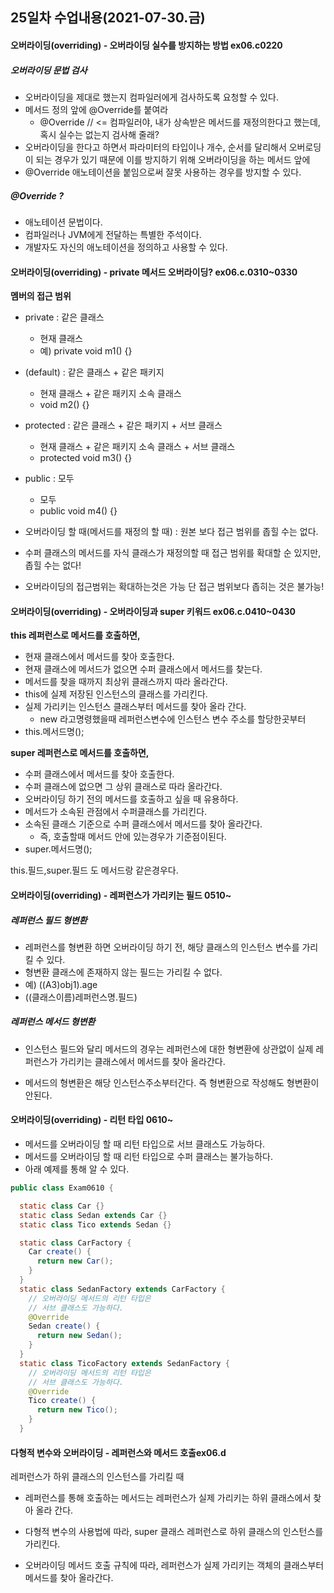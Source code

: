 ## 25일차 수업내용(2021-07-30.금)

#### 오버라이딩(overriding) - 오버라이딩 실수를 방지하는 방법 ex06.c0220

##### 오버라이딩 문법 검사

- 오버라이딩을 제대로 했는지 컴파일러에게 검사하도록 요청할 수 있다.
- 메서드 정의 앞에 @Override를 붙여라
  - @Override // <= 컴파일러야, 내가 상속받은 메서드를 재정의한다고 했는데, 혹시 실수는 없는지 검사해 줄래?
- 오버라이딩을 한다고 하면서 파라미터의 타입이나 개수, 순서를 달리해서 오버로딩이 되는 경우가 있기 때문에 이를 방지하기 위해 오버라이딩을 하는 메서드 앞에
- @Override 애노테이션을 붙임으로써 잘못 사용하는 경우를 방지할 수 있다.

##### @Override ?

- 애노테이션 문법이다.
- 컴파일러나 JVM에게 전달하는 특별한 주석이다.
- 개발자도 자신의 애노테이션을 정의하고 사용할 수 있다.



#### 오버라이딩(overriding) - private 메서드 오버라이딩? ex06.c.0310~0330

**멤버의 접근 범위**

- private : 같은 클래스
  - 현재 클래스
  - 예) private void m1() {}
- (default) : 같은 클래스 + 같은 패키지
  - 현재 클래스 + 같은 패키지 소속 클래스
  - void m2() {}
- protected : 같은 클래스 + 같은 패키지 + 서브 클래스
  - 현재 클래스 + 같은 패키지 소속 클래스 + 서브 클래스
  - protected void m3() {}
- public : 모두
  - 모두
  - public void m4() {}
- 오버라이딩 할 때(메서드를 재정의 할 때) : 원본 보다 접근 범위를 좁힐 수는 없다.
- 수퍼 클래스의 메서드를 자식 클래스가 재정의할 때 접근 범위를 확대할 순 있지만, 좁힐 수는 없다!

- 오버라이딩의 접근범위는 확대하는것은 가능 단 접근 범위보다 좁히는 것은 불가능!



#### 오버라이딩(overriding) - 오버라이딩과 super 키워드 ex06.c.0410~0430

**this 레퍼런스로 메서드를 호출하면,**

- 현재 클래스에서 메서드를 찾아 호출한다.
- 현재 클래스에 메서드가 없으면 수퍼 클래스에서 메서드를 찾는다.
- 메서드를 찾을 때까지 최상위 클래스까지 따라 올라간다.
- this에 실제 저장된 인스턴스의 클래스를 가리킨다.
- 실제 가리키는 인스턴스 클래스부터 메서드를 찾아 올라 간다.
  - new 라고명령했을때 레퍼런스변수에 인스턴스 변수 주소를 할당한곳부터
- this.메서드명();

**super 레퍼런스로 메서드를 호출하면,**

- 수퍼 클래스에서 메서드를 찾아 호출한다.
- 수퍼 클래스에 없으면 그 상위 클래스로 따라 올라간다.
- 오버라이딩 하기 전의 메서드를 호출하고 싶을 때 유용하다.
- 메서드가 소속된 관점에서  수퍼클래스를 가리킨다.
- 소속된 클래스 기준으로 수퍼 클래스에서 메서드를 찾아 올라간다.
  - 즉, 호출할때 메서드 안에 있는경우가 기준점이된다.
- super.메서드명();

this.필드,super.필드 도 메서드랑 같은경우다.

#### 오버라이딩(overriding) - 레퍼런스가 가리키는 필드 0510~

##### 레퍼런스 필드 형변환

- 레퍼런스를 형변환 하면 오버라이딩 하기 전, 해당 클래스의 인스턴스 변수를 가리킬 수 있다.
- 형변환 클래스에 존재하지 않는 필드는 가리킬 수 없다.
- 예) ((A3)obj1).age
- ((클래스이름)레퍼런스명.필드)

##### 레퍼런스 메서드 형변환

- 인스턴스 필드와 달리 메서드의 경우는 레퍼런스에 대한 형변환에 상관없이 실제 레퍼런스가 가리키는 클래스에서 메서드를 찾아 올라간다.

- 메서드의 형변환은 해당 인스턴스주소부터간다. 즉 형변환으로 작성해도 형변환이 안된다.



#### 오버라이딩(overriding) - 리턴 타입 0610~

- 메서드를 오버라이딩 할 때 리턴 타입으로 서브 클래스도 가능하다.
- 메서드를 오버라이딩 할 때 리턴 타입으로 수퍼 클래스는 불가능하다.
- 아래 예제를 통해 알 수 있다.

``` java
public class Exam0610 {

  static class Car {}
  static class Sedan extends Car {}
  static class Tico extends Sedan {}

  static class CarFactory {
    Car create() {
      return new Car();
    }
  }
  static class SedanFactory extends CarFactory {
    // 오버라이딩 메서드의 리턴 타입은 
    // 서브 클래스도 가능하다.
    @Override
    Sedan create() {
      return new Sedan();
    }
  }
  static class TicoFactory extends SedanFactory {
    // 오버라이딩 메서드의 리턴 타입은 
    // 서브 클래스도 가능하다.
    @Override
    Tico create() {
      return new Tico();
    }
  }
```



#### 다형적 변수와 오버라이딩 - 레퍼런스와 메서드 호출ex06.d

레퍼런스가 하위 클래스의 인스턴스를 가리킬 때

- 레퍼런스를 통해 호출하는 메서드는 레퍼런스가 실제 가리키는 하위 클래스에서 찾아 올라 간다.

- 다형적 변수의 사용법에 따라, super 클래스 레퍼런스로 하위 클래스의 인스턴스를 가리킨다.
- 오버라이딩 메서드 호출 규칙에 따라, 레퍼런스가 실제 가리키는 객체의 클래스부터 메서드를 찾아 올라간다.

